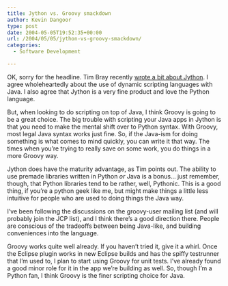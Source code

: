 ```yaml
---
title: Jython vs. Groovy smackdown
author: Kevin Dangoor
type: post
date: 2004-05-05T19:52:35+00:00
url: /2004/05/05/jython-vs-groovy-smackdown/
categories:
  - Software Development

---
```

OK, sorry for the headline. Tim Bray recently [wrote a bit about Jython][1]. I agree wholeheartedly about the use of dynamic scripting languages with Java. I also agree that Jython is a very fine product and love the Python language.

But, when looking to do scripting on top of Java, I think Groovy is going to be a great choice. The big trouble with scripting your Java apps in Jython is that you need to make the mental shift over to Python syntax. With Groovy, most legal Java syntax works just fine. So, if the Java-ism for doing something is what comes to mind quickly, you can write it that way. The times when you&#8217;re trying to really save on some work, you do things in a more Groovy way.

Jython does have the maturity advantage, as Tim points out. The ability to use premade libraries written in Python _or_ Java is a bonus&#8230; just remember, though, that Python libraries tend to be rather, well, Pythonic. This is a good thing, if you&#8217;re a python geek like me, but might make things a little less intuitive for people who are used to doing things the Java way.

I&#8217;ve been following the discussions on the groovy-user mailing list (and will probably join the JCP list), and I think there&#8217;s a good direction there. People are conscious of the tradeoffs between being Java-like, and building conveniences into the language.

Groovy works quite well already. If you haven&#8217;t tried it, give it a whirl. Once the Eclipse plugin works in new Eclipse builds and has the spiffy testrunner that I&#8217;m used to, I plan to start using Groovy for unit tests. I&#8217;ve already found a good minor role for it in the app we&#8217;re building as well. So, though I&#8217;m a Python fan, I think Groovy is the finer scripting choice for Java.

 [1]: http://www.tbray.org/ongoing/When/200x/2004/05/03/Pedroni "ongoing · Jython"